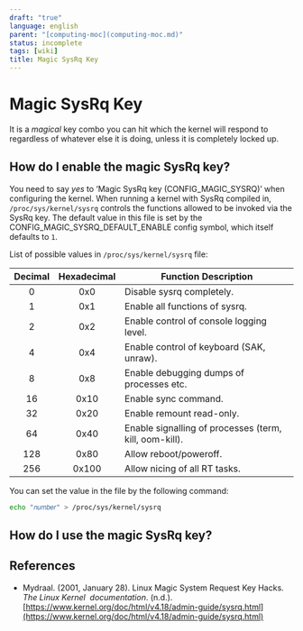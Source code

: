 ```yaml
---
draft: "true"
language: english
parent: "[computing-moc](computing-moc.md)"
status: incomplete
tags: [wiki]
title: Magic SysRq Key
---
```


# Magic SysRq Key

It is a _magical_ key combo you can hit which the kernel will respond to regardless of whatever else it is doing, unless it is completely locked up.

## How do I enable the magic SysRq key?

You need to say _yes_ to ‘Magic SysRq key (CONFIG_MAGIC_SYSRQ)’ when configuring the kernel. When running a kernel with SysRq compiled in, `/proc/sys/kernel/sysrq` controls the functions allowed to be invoked via the SysRq key. The default value in this file is set by the CONFIG_MAGIC_SYSRQ_DEFAULT_ENABLE config symbol, which itself defaults to `1`.

List of possible values in `/proc/sys/kernel/sysrq` file:

| **Decimal** | **Hexadecimal** | **Function Description**                               |
| :---------: | :-------------: | ------------------------------------------------------ |
|      0      |       0x0       | Disable sysrq completely.                              |
|      1      |       0x1       | Enable all functions of sysrq.                         |
|      2      |       0x2       | Enable control of console logging level.               |
|      4      |       0x4       | Enable control of keyboard (SAK, unraw).               |
|      8      |       0x8       | Enable debugging dumps of processes etc.               |
|     16      |      0x10       | Enable sync command.                                   |
|     32      |      0x20       | Enable remount read-only.                              |
|     64      |      0x40       | Enable signalling of processes (term, kill, oom-kill). |
|     128     |      0x80       | Allow reboot/poweroff.                                 |
|     256     |      0x100      | Allow nicing of all RT tasks.                          |

You can set the value in the file by the following command:

```bash
echo "𝑛𝑢𝑚𝑏𝑒𝑟" > /proc/sys/kernel/sysrq
```

## How do I use the magic SysRq key?

## References

- Mydraal. (2001, January 28). <span class="reference-title">Linux Magic System Request Key Hacks</span>. _The Linux Kernel  documentation_. (n.d.). [https://www.kernel.org/doc/html/v4.18/admin-guide/sysrq.html](https://www.kernel.org/doc/html/v4.18/admin-guide/sysrq.html)
